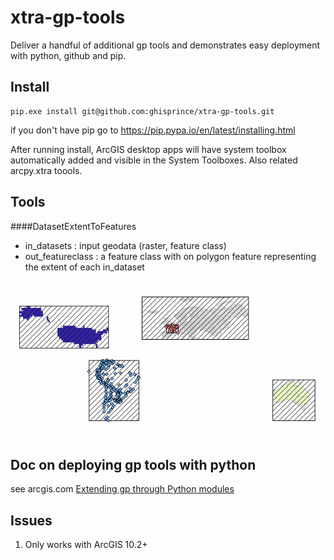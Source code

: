 # xtra-gp-tools
Deliver a handful of additional gp tools and demonstrates easy 
deployment with python, github and pip.


Install
-------

```
pip.exe install git@github.com:ghisprince/xtra-gp-tools.git
```

if you don't have pip go to https://pip.pypa.io/en/latest/installing.html


After running install, ArcGIS desktop apps will have system toolbox automatically added and visible in the System Toolboxes.  Also related arcpy.xtra toools.


Tools
-----

####DatasetExtentToFeatures
* in_datasets : input geodata (raster, feature class)
* out_featureclass : a feature class with on polygon feature representing the extent of each in_dataset

![alt text][logo]

[logo]: https://github.com/ghisprince/xtra-gp-tools/raw/master/src/esri/help/gp/DatasetExtentToFeatures.png "Inputs in various color, output as hashed polys"


Doc on deploying gp tools with python
-------------------------------------
see arcgis.com [Extending gp through Python modules](http://desktop.arcgis.com/en/desktop/latest/analyze/python/extending-geoprocessing-through-python-modules.htm)

Issues
------
1. Only works with ArcGIS 10.2+ 
